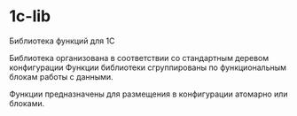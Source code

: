 # 1c-lib
Библиотека функций для 1С

Библиотека организована в соответствии со стандартным деревом конфигурации
Функции библиотеки сгруппированы по функциональным блокам работы с данными.

Функции предназначены для размещения в конфигурации атомарно или блоками.
